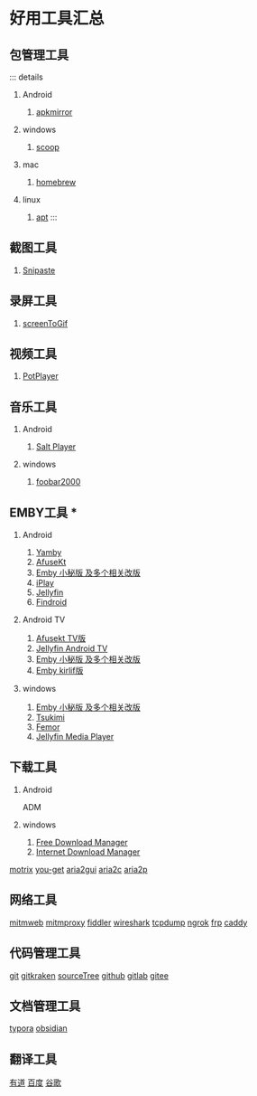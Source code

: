 # 好用工具汇总

## 包管理工具

::: details

1. Android

    1. [apkmirror](https://apkmirror.com/)

2. windows

    1. [scoop](https://scoop.sh/#/)

3. mac

    1. [homebrew](https://brew.sh/)

4. linux

    1. [apt](https://www.debian.org/doc/manuals/debian-reference/ch02.en.html)
:::

## 截图工具

1. [Snipaste](https://zh.snipaste.com/)

## 录屏工具

1. [screenToGif](https://github.com/NickeManarin/ScreenToGif)

## 视频工具

1. [PotPlayer](https://potplayer.daum.net/)

## 音乐工具

1. Android

    1. [Salt Player](https://github.com/Moriafly/SaltPlayerSource)

2. windows

    1. [foobar2000](https://www.foobar2000.org/)

## EMBY工具 *

1. Android

    1. [Yamby](https://t.me/yamby_release)
    2. [AfuseKt](https://github.com/AttemptD/AfuseKt-release/releases)
    3. [Emby 小秘版 及多个相关改版](https://t.me/NaoRubbish/119)
    4. [iPlay](https://github.com/ourfor/iPlay/releases)
    5. [Jellyfin](https://play.google.com/store/apps/details?id=org.jellyfin.mobile&hl=en_US)
    6. [Findroid](https://play.google.com/store/apps/details?id=dev.jdtech.jellyfin&hl=en_US)

2. Android TV

    1. [Afusekt TV版](https://github.com/AttemptD/AfuseKtV-release/releases)
    2. [Jellyfin Android TV](https://github.com/jellyfin/jellyfin-androidtv/releases)
    3. [Emby 小秘版 及多个相关改版](https://t.me/NaoRubbish/119)
    4. [Emby kirlif版](https://t.me/SaltSoupGarage/615)

3. windows

    1. [Emby 小秘版 及多个相关改版](https://t.me/NaoRubbish/119)
    2. [Tsukimi](https://github.com/tsukinaha/tsukimi/releases)
    3. [Femor](https://t.me/hkaemby/38362)
    4. [Jellyfin Media Player](https://github.com/jellyfin/jellyfin-media-player/releases)

## 下载工具

1. Android

    ADM

2. windows

    1. [Free Download Manager](https://www.freedownloadmanager.org/)
    2. [Internet Download Manager](https://www.internetdownloadmanager.com/)

[motrix](https://motrix.app/zh-CN/)
[you-get](https://github.com/soimort/you-get)
[aria2gui](https://github.com/yangshun1029/aria2gui)
[aria2c](https://aria2.github.io/)
[aria2p](https://github.com/yangshun1029/aria2gui)

## 网络工具

[mitmweb](https://mitmproxy.org/)
[mitmproxy](https://mitmproxy.org/)
[fiddler](https://www.telerik.com/fiddler)
[wireshark](https://www.wireshark.org/)
[tcpdump](https://www.tcpdump.org/)
[ngrok](https://ngrok.com/)
[frp](https://github.com/fatedier/frp)
[caddy](https://caddyserver.com/)

## 代码管理工具

[git](https://git-scm.com/)
[gitkraken](https://www.gitkraken.com/)
[sourceTree](https://www.sourcetreeapp.com/)
[github](https://github.com/)
[gitlab](https://about.gitlab.com/)
[gitee](https://gitee.com/)

## 文档管理工具

[typora](https://typora.io/)
[obsidian](https://obsidian.md/)

## 翻译工具

[有道](https://ai.youdao.com/)
[百度](https://fanyi.baidu.com/)
[谷歌](https://translate.google.cn/)

